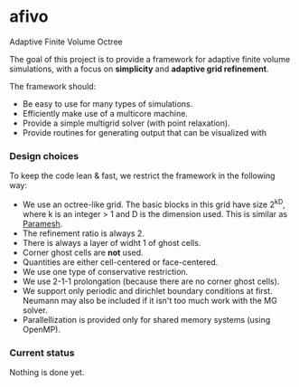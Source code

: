 afivo
=====

Adaptive Finite Volume Octree

The goal of this project is to provide a framework for adaptive finite volume
simulations, with a focus on **simplicity** and **adaptive grid refinement**.

The framework should:

* Be easy to use for many types of simulations.
* Efficiently make use of a multicore machine.
* Provide a simple multigrid solver (with point relaxation).
* Provide routines for generating output that can be visualized with

### Design choices

To keep the code lean & fast, we restrict the framework in the following way:

* We use an octree-like grid. The basic blocks in this grid have size
  2<sup>kD</sup>, where k is an integer > 1 and D is the dimension used. This is
  similar as
  [Paramesh](http://www.physics.drexel.edu/~olson/paramesh-doc/Users_manual/amr.html).
* The refinement ratio is always 2.
* There is always a layer of widht 1 of ghost cells.
* Corner ghost cells are **not** used.
* Quantities are either cell-centered or face-centered.
* We use one type of conservative restriction.
* We use 2-1-1 prolongation (because there are no corner ghost cells).
* We support only periodic and dirichlet boundary conditions at first. Neumann
  may also be included if it isn't too much work with the MG solver.
* Parallellization is provided only for shared memory systems (using OpenMP).

### Current status

Nothing is done yet.
